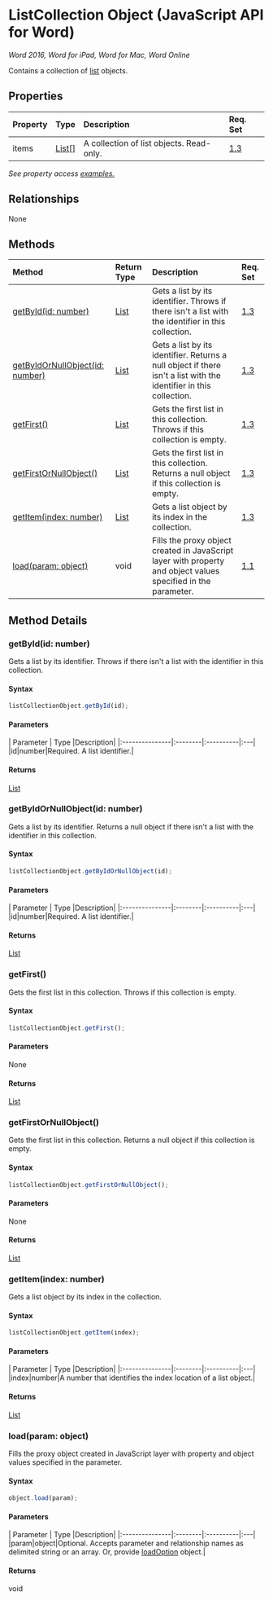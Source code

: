 # ListCollection Object (JavaScript API for Word)

_Word 2016, Word for iPad, Word for Mac, Word Online_

Contains a collection of [list](list.md) objects.

## Properties

| Property	   | Type	|Description| Req. Set|
|:---------------|:--------|:----------|:----|
|items|[List[]](list.md)|A collection of list objects. Read-only.|[1.3](../requirement-sets/word-api-requirement-sets.md)|

_See property access [examples.](#property-access-examples)_

## Relationships
None


## Methods

| Method		   | Return Type	|Description| Req. Set|
|:---------------|:--------|:----------|:----|
|[getById(id: number)](#getbyidid-number)|[List](list.md)|Gets a list by its identifier. Throws if there isn't a list with the identifier in this collection.|[1.3](../requirement-sets/word-api-requirement-sets.md)|
|[getByIdOrNullObject(id: number)](#getbyidornullobjectid-number)|[List](list.md)|Gets a list by its identifier. Returns a null object if there isn't a list with the identifier in this collection.|[1.3](../requirement-sets/word-api-requirement-sets.md)|
|[getFirst()](#getfirst)|[List](list.md)|Gets the first list in this collection. Throws if this collection is empty.|[1.3](../requirement-sets/word-api-requirement-sets.md)|
|[getFirstOrNullObject()](#getfirstornullobject)|[List](list.md)|Gets the first list in this collection. Returns a null object if this collection is empty.|[1.3](../requirement-sets/word-api-requirement-sets.md)|
|[getItem(index: number)](#getitemindex-number)|[List](list.md)|Gets a list object by its index in the collection.|[1.3](../requirement-sets/word-api-requirement-sets.md)|
|[load(param: object)](#loadparam-object)|void|Fills the proxy object created in JavaScript layer with property and object values specified in the parameter.|[1.1](../requirement-sets/word-api-requirement-sets.md)|

## Method Details


### getById(id: number)
Gets a list by its identifier. Throws if there isn't a list with the identifier in this collection.

#### Syntax
```js
listCollectionObject.getById(id);
```

#### Parameters
| Parameter	   | Type	|Description|
|:---------------|:--------|:----------|:---|
|id|number|Required. A list identifier.|

#### Returns
[List](list.md)

### getByIdOrNullObject(id: number)
Gets a list by its identifier. Returns a null object if there isn't a list with the identifier in this collection.

#### Syntax
```js
listCollectionObject.getByIdOrNullObject(id);
```

#### Parameters
| Parameter	   | Type	|Description|
|:---------------|:--------|:----------|:---|
|id|number|Required. A list identifier.|

#### Returns
[List](list.md)

### getFirst()
Gets the first list in this collection. Throws if this collection is empty.

#### Syntax
```js
listCollectionObject.getFirst();
```

#### Parameters
None

#### Returns
[List](list.md)

### getFirstOrNullObject()
Gets the first list in this collection. Returns a null object if this collection is empty.

#### Syntax
```js
listCollectionObject.getFirstOrNullObject();
```

#### Parameters
None

#### Returns
[List](list.md)

### getItem(index: number)
Gets a list object by its index in the collection.

#### Syntax
```js
listCollectionObject.getItem(index);
```

#### Parameters
| Parameter	   | Type	|Description|
|:---------------|:--------|:----------|:---|
|index|number|A number that identifies the index location of a list object.|

#### Returns
[List](list.md)

### load(param: object)
Fills the proxy object created in JavaScript layer with property and object values specified in the parameter.

#### Syntax
```js
object.load(param);
```

#### Parameters
| Parameter	   | Type	|Description|
|:---------------|:--------|:----------|:---|
|param|object|Optional. Accepts parameter and relationship names as delimited string or an array. Or, provide [loadOption](loadoption.md) object.|

#### Returns
void
